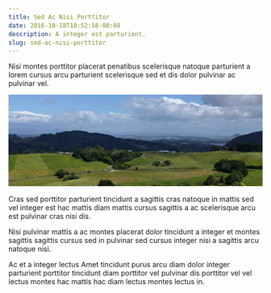 ```yaml
---
title: Sed Ac Nisi Porttitor
date: 2016-10-18T18:52:58-00:00
description: A integer est parturient.
slug: sed-ac-nisi-porttitor
---
```


Nisi montes porttitor placerat penatibus scelerisque natoque
parturient a lorem cursus arcu parturient scelerisque sed et dis dolor
pulvinar ac pulvinar vel.

![image 1](./images/image-01.jpg)

Cras sed porttitor parturient tincidunt a sagittis cras natoque in
mattis sed vel integer est hac mattis diam mattis cursus sagittis a ac
scelerisque arcu est pulvinar cras nisi dis.

Nisi pulvinar mattis a ac montes placerat dolor tincidunt a integer et
montes sagittis sagittis cursus sed in pulvinar sed cursus integer
nisi a sagittis arcu natoque nisi.

Ac et a integer lectus Amet tincidunt purus arcu diam dolor integer
parturient porttitor tincidunt diam porttitor vel pulvinar dis
porttitor vel vel lectus montes hac mattis hac diam lectus montes
lectus in.

